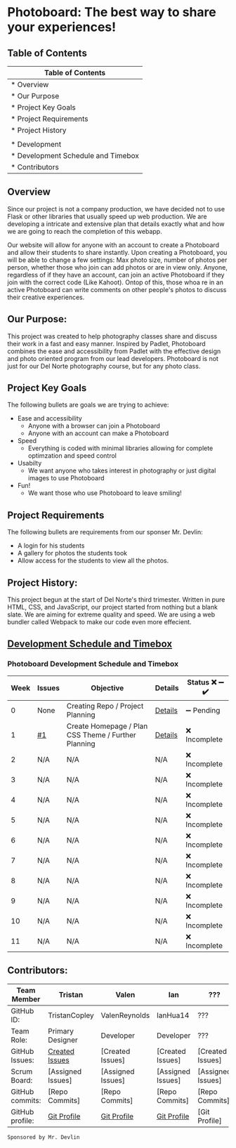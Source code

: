 # Photoboard: The best way to share your experiences!

## Table of Contents

| Table of Contents |
| --- |
| * Overview |
|  * Our Purpose |
|  * Project Key Goals |
|  * Project Requirements  |
|  * Project History  |
| |
| * Development |
|  * Development Schedule and Timebox |
|  * Contributors |

## Overview
Since our project is not a company production, we have decided not to use Flask or other libraries that usually speed up web production. We are developing a intricate and extensive plan that details exactly what and how we are going to reach the completion of this webapp.

Our website will allow for anyone with an account to create a Photoboard and allow their students to share instantly. Upon creating a Photoboard, you will be able to change a few settings: Max photo size, number of photos per person, whether those who join can add photos or are in view only. Anyone, regardless of if they have an account, can join an active Photoboard if they join with the correct code (Like Kahoot). Ontop of this, those whoa re in an active Photoboard can write comments on other people's photos to discuss their creative experiences.

## Our Purpose:
This project was created to help photography classes share and discuss their work in a fast and easy manner. Inspired by Padlet, Photoboard combines the ease and accessibility from Padlet with the effective design and photo oriented program from our lead developers. Photoboard is not just for our Del Norte photography course, but for any photo class.

## Project Key Goals
The following bullets are goals we are trying to achieve:

* Ease and accessibility
  * Anyone with a browser can join a Photoboard
  * Anyone with an account can make a Photoboard
* Speed
  * Everything is coded with minimal libraries allowing for complete optimzation and speed control
* Usabilty
  * We want anyone who takes interest in photography or just digital images to use Photoboard
* Fun!
  * We want those who use Photoboard to leave smiling!
 
 ## Project Requirements 
The following bullets are requirements from our sponser Mr. Devlin:

* A login for his students
* A gallery for photos the students took
* Allow access for the students to view all the photos.

## Project History:
This project begun at the start of Del Norte's third trimester. Written in pure HTML, CSS, and JavaScript, our project started from nothing but a blank slate. We are aiming for extreme quality and speed. We are using a web bundler called Webpack to make our code even more effecient. 

## [Development Schedule and Timebox](https://github.com/TristanCopley/photoboard/wiki)

### Photoboard Development Schedule and Timebox

| Week  | Issues | Objective | Details | Status :x: :heavy_minus_sign: :heavy_check_mark: |
| ------------- | ------------- | ------------- | ------------- | ------------- |
| 0 | None | Creating Repo / Project Planning| [Details](https://github.com/TristanCopley/photoboard/wiki/Week-0---Details) | :heavy_minus_sign: Pending |
| 1 | [#1](/TristanCopley/photoboard/issues/1) | Create Homepage / Plan CSS Theme / Further Planning | [Details](https://github.com/TristanCopley/photoboard/wiki/Week-1-Details) | :x: Incomplete |
| 2 | N/A | N/A | N/A | :x: Incomplete |
| 3 | N/A | N/A| N/A | :x: Incomplete |
| 4 | N/A | N/A | N/A | :x: Incomplete |
| 5 | N/A | N/A| N/A | :x: Incomplete |
| 6 | N/A | N/A | N/A | :x: Incomplete |
| 7 | N/A | N/A| N/A | :x: Incomplete |
| 8 | N/A | N/A | N/A | :x: Incomplete |
| 9 | N/A | N/A| N/A | :x: Incomplete |
| 10 | N/A | N/A | N/A | :x: Incomplete |
| 11 | N/A | N/A| N/A | :x: Incomplete |

## Contributors:
Team Member | Tristan | Valen | Ian | ??? |
--- | --- | --- | --- | ---
GitHub ID: | TristanCopley | ValenReynolds | IanHua14 | ??? |
Team Role: | Primary Designer | Developer | Developer | ??? |
GitHub Issues: | [Created Issues](https://github.com/TristanCopley/photoboard/issues?q=author%3ATristanCopley+) | [Created Issues] | [Created Issues] | [Created Issues]
Scrum Board: | [Assigned Issues] | [Assigned Issues] | [Assigned Issues] | [Assigned Issues]
GitHub commits: | [Repo Commits] | [Repo Commits] | [Repo Commits] | [Repo Commits]
GitHub profile: | [Git Profile](https://github.com/TristanCopley) | [Git Profile](https://github.com/ValenReynolds) | [Git Profile](https://github.com/IanHua14) | [Git Profile]

`Sponsored by Mr. Devlin`
